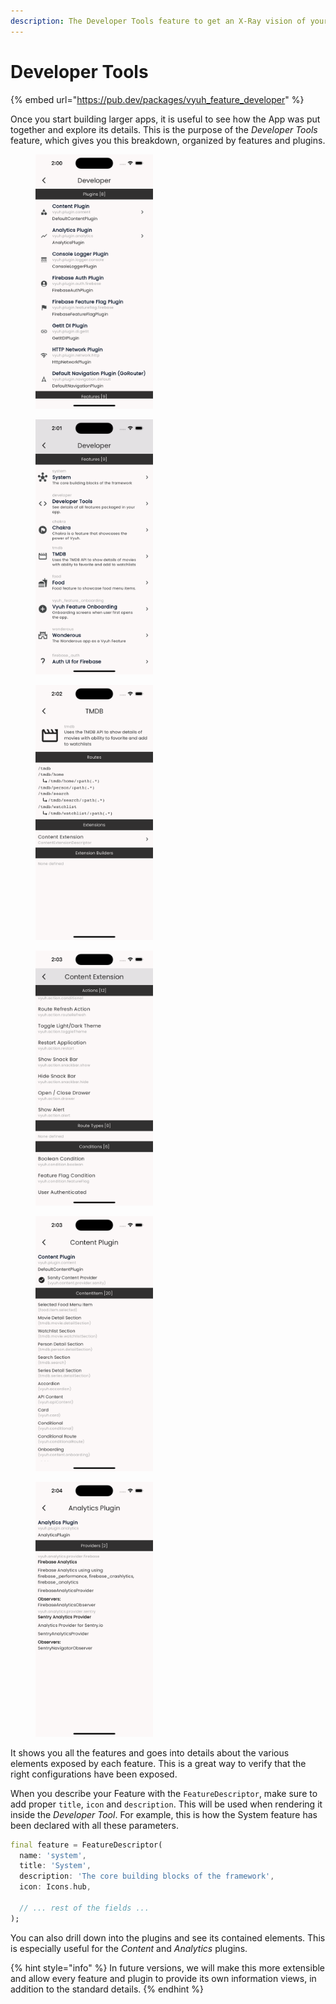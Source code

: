 ```yaml
---
description: The Developer Tools feature to get an X-Ray vision of your App
---
```


# Developer Tools

{% embed url="https://pub.dev/packages/vyuh_feature_developer" %}

Once you start building larger apps, it is useful to see how the App was put together and explore its details. This is the purpose of the _Developer Tools_ feature, which gives you this breakdown, organized by features and plugins.

<div>

<figure><img src="../.gitbook/assets/image (16).png" alt="" width="188"><figcaption></figcaption></figure>

 

<figure><img src="../.gitbook/assets/image (17).png" alt="" width="188"><figcaption></figcaption></figure>

 

<figure><img src="../.gitbook/assets/image (18).png" alt="" width="188"><figcaption></figcaption></figure>

 

<figure><img src="../.gitbook/assets/image (19).png" alt="" width="188"><figcaption></figcaption></figure>

 

<figure><img src="../.gitbook/assets/image (20).png" alt="" width="188"><figcaption></figcaption></figure>

 

<figure><img src="../.gitbook/assets/image (21).png" alt="" width="188"><figcaption></figcaption></figure>

</div>

It shows you all the features and goes into details about the various elements exposed by each feature.  This is a great way to verify that the right configurations have been exposed.

When you describe your Feature with the `FeatureDescriptor`, make sure to add proper `title`, `icon` and `description`. This will be used when rendering it inside the _Developer Tool_. For example, this is how the System feature has been declared with all these parameters.

```dart
final feature = FeatureDescriptor(
  name: 'system',
  title: 'System',
  description: 'The core building blocks of the framework',
  icon: Icons.hub,
  
  // ... rest of the fields ...
);
```

You can also drill down into the plugins and see its contained elements. This is especially useful for the _Content_ and _Analytics_ plugins.

{% hint style="info" %}
In future versions, we will make this more extensible and allow every feature and plugin to provide its own information views, in addition to the standard details.
{% endhint %}
